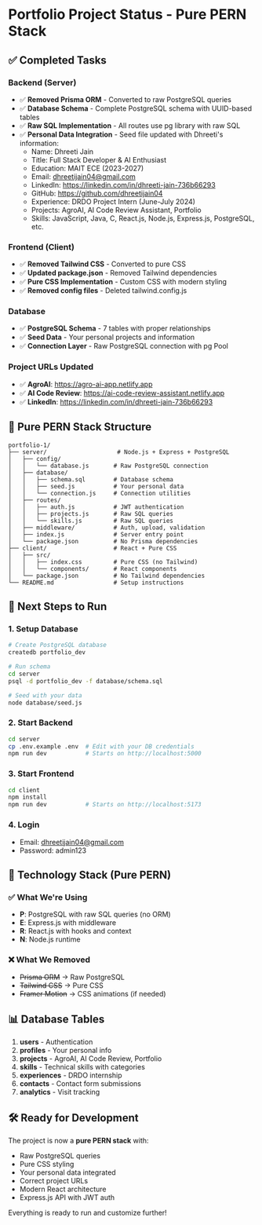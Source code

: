 # Portfolio Project Status - Pure PERN Stack

## ✅ Completed Tasks

### Backend (Server)
- ✅ **Removed Prisma ORM** - Converted to raw PostgreSQL queries
- ✅ **Database Schema** - Complete PostgreSQL schema with UUID-based tables
- ✅ **Raw SQL Implementation** - All routes use pg library with raw SQL
- ✅ **Personal Data Integration** - Seed file updated with Dhreeti's information:
  - Name: Dhreeti Jain
  - Title: Full Stack Developer & AI Enthusiast
  - Education: MAIT ECE (2023-2027)
  - Email: dhreetijain04@gmail.com
  - LinkedIn: https://linkedin.com/in/dhreeti-jain-736b66293
  - GitHub: https://github.com/dhreetijain04
  - Experience: DRDO Project Intern (June-July 2024)
  - Projects: AgroAI, AI Code Review Assistant, Portfolio
  - Skills: JavaScript, Java, C, React.js, Node.js, Express.js, PostgreSQL, etc.

### Frontend (Client)  
- ✅ **Removed Tailwind CSS** - Converted to pure CSS
- ✅ **Updated package.json** - Removed Tailwind dependencies
- ✅ **Pure CSS Implementation** - Custom CSS with modern styling
- ✅ **Removed config files** - Deleted tailwind.config.js

### Database
- ✅ **PostgreSQL Schema** - 7 tables with proper relationships
- ✅ **Seed Data** - Your personal projects and information
- ✅ **Connection Layer** - Raw PostgreSQL connection with pg Pool

### Project URLs Updated
- ✅ **AgroAI**: https://agro-ai-app.netlify.app
- ✅ **AI Code Review**: https://ai-code-review-assistant.netlify.app
- ✅ **LinkedIn**: https://linkedin.com/in/dhreeti-jain-736b66293

## 📁 Pure PERN Stack Structure

```
portfolio-1/
├── server/                    # Node.js + Express + PostgreSQL
│   ├── config/
│   │   └── database.js       # Raw PostgreSQL connection
│   ├── database/
│   │   ├── schema.sql        # Database schema
│   │   ├── seed.js           # Your personal data
│   │   └── connection.js     # Connection utilities
│   ├── routes/
│   │   ├── auth.js           # JWT authentication
│   │   ├── projects.js       # Raw SQL queries
│   │   └── skills.js         # Raw SQL queries
│   ├── middleware/           # Auth, upload, validation
│   ├── index.js              # Server entry point
│   └── package.json          # No Prisma dependencies
├── client/                   # React + Pure CSS
│   ├── src/
│   │   ├── index.css         # Pure CSS (no Tailwind)
│   │   └── components/       # React components
│   └── package.json          # No Tailwind dependencies
└── README.md                 # Setup instructions
```

## 🚀 Next Steps to Run

### 1. Setup Database
```bash
# Create PostgreSQL database
createdb portfolio_dev

# Run schema
cd server
psql -d portfolio_dev -f database/schema.sql

# Seed with your data  
node database/seed.js
```

### 2. Start Backend
```bash
cd server
cp .env.example .env  # Edit with your DB credentials
npm run dev           # Starts on http://localhost:5000
```

### 3. Start Frontend
```bash
cd client
npm install
npm run dev           # Starts on http://localhost:5173
```

### 4. Login
- Email: dhreetijain04@gmail.com
- Password: admin123

## 🎯 Technology Stack (Pure PERN)

### ✅ What We're Using
- **P**: PostgreSQL with raw SQL queries (no ORM)
- **E**: Express.js with middleware
- **R**: React.js with hooks and context
- **N**: Node.js runtime

### ❌ What We Removed
- ~~Prisma ORM~~ → Raw PostgreSQL
- ~~Tailwind CSS~~ → Pure CSS
- ~~Framer Motion~~ → CSS animations (if needed)

## 📊 Database Tables
1. **users** - Authentication
2. **profiles** - Your personal info  
3. **projects** - AgroAI, AI Code Review, Portfolio
4. **skills** - Technical skills with categories
5. **experiences** - DRDO internship
6. **contacts** - Contact form submissions
7. **analytics** - Visit tracking

## 🛠️ Ready for Development
The project is now a **pure PERN stack** with:
- Raw PostgreSQL queries
- Pure CSS styling  
- Your personal data integrated
- Correct project URLs
- Modern React architecture
- Express.js API with JWT auth

Everything is ready to run and customize further!
